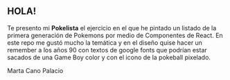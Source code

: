 ## HOLA! 

Te presento mi **Pokelista** el ejercicio en el que he pintado un listado de la primera generación de Pokemons por medio de Componentes de React. 
En este repo me gustó mucho la temática y en el diseño quise hacer un remember a los años 90 con textos de google fonts que podrían estar sacados de una Game Boy color y con el icono de la pokeball pixelado. 

Marta Cano Palacio
